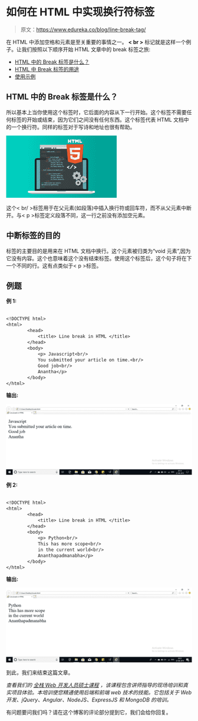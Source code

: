 # 如何在 HTML 中实现换行符标签

> 原文：<https://www.edureka.co/blog/line-break-tag/>

在 HTML 中添加空格和元素是至关重要的事情之一。 **< br >** 标记就是这样一个例子。让我们按照以下顺序开始 HTML 文章中的 break 标签之旅:

*   [HTML 中的 Break 标签是什么？](#what)
*   [HTML 中 Break 标签的用途](#purpose)
*   [使用示例](#example)

## **HTML 中的 Break 标签是什么？**

所以基本上当你使用这个标签时，它后面的内容从下一行开始。这个标签不需要任何标签的开始或结束，因为它们之间没有任何东西。这个标签代表 HTML 文档中的一个换行符。同样的标签对于写诗和地址也很有帮助。

![HTML5 - HTML vs HTML5 - Edureka](img/ace96d63339469403226bec47fe66aea.png)

这个< br/ >标签用于在父元素(如段落)中插入换行符或回车符，而不从父元素中断开。与< p >标签定义段落不同，这一行之前没有添加空元素。

## **中断标签的目的**

标签的主要目的是用来在 HTML 文档中换行。这个元素被归类为“void 元素”,因为它没有内容。这个也意味着这个没有结束标签。使用这个标签后，这个句子将在下一个不同的行。这有点类似于< p >标签。

## **例题**

**例 1:**

```

<!DOCTYPE html>
<html>
		<head>
			<title> Line break in HTML </title>
		</head>
		<body>
			<p> Javascript<br/>
			You submitted your article on time.<br/>
			Good job<br/>
			Anantha</p>
		</body>
</html>

```

**输出:**

![Break Tag in HTML](img/16cb3e44f23e5ece708e740a85476897.png)

**例 2:**

```

<!DOCTYPE html>
<html>
		<head>
			<title> Line break in HTML </title>
		</head>
		<body>
			<p> Python<br/>
			This has more scope<br/>
			in the current world<br/>
			Ananthapadmanabha</p>
		</body>
</html>

```

**输出:**

![Example 2](img/e0d45653bcd5bba7f4f37e4775c0d2e0.png)

到此，我们来结束这篇文章。

*查看我们的  [全栈 Web 开发人员硕士课程](https://www.edureka.co/masters-program/full-stack-developer-training) ，该课程包含讲师指导的现场培训和真实项目体验。本培训使您精通使用后端和前端 web 技术的技能。它包括关于 Web 开发、jQuery、Angular、NodeJS、ExpressJS 和 MongoDB 的培训。*

有问题要问我们吗？请在这个博客的评论部分提到它，我们会给你回复。
